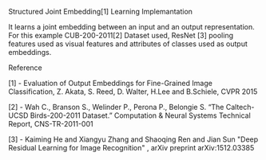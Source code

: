Structured Joint Embedding[1] Learning Implemantation

It learns a joint embedding between an input and an output representation. For this example CUB-200-2011[2] Dataset used, ResNet [3] pooling features used as visual features and attributes of classes used as output embeddings.


Reference 

[1] - Evaluation of Output Embeddings for Fine-Grained Image Classification, Z. Akata, S. Reed, D. Walter, H.Lee and B.Schiele, CVPR 2015 

[2] - Wah C., Branson S., Welinder P., Perona P., Belongie S. “The Caltech-UCSD Birds-200-2011 Dataset.” Computation & Neural Systems Technical Report, CNS-TR-2011-001

[3] - Kaiming He and Xiangyu Zhang and Shaoqing Ren and Jian Sun "Deep Residual Learning for Image Recognition" , arXiv preprint arXiv:1512.03385 
